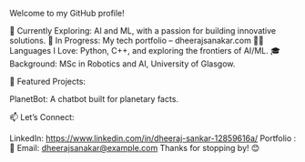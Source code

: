Welcome to my GitHub profile!

🌱 Currently Exploring: AI and ML, with a passion for building innovative solutions.
🔭 In Progress: My tech portfolio – dheerajsanakar.com
👨‍💻 Languages I Love: Python, C++, and exploring the frontiers of AI/ML.
🎓 Background: MSc in Robotics and AI, University of Glasgow.

🌟 Featured Projects:

PlanetBot: A chatbot built for planetary facts.

📫 Let’s Connect:

LinkedIn: https://www.linkedin.com/in/dheeraj-sankar-12859616a/
Portfolio : 
📧 Email: dheerajsanakar@example.com
Thanks for stopping by! 😊
